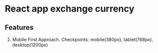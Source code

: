 # React app exchange currency

## Features

1. Mobile First Approach. Checkpoints: mobile(380px), tablet(768px), desktop(1200px)
